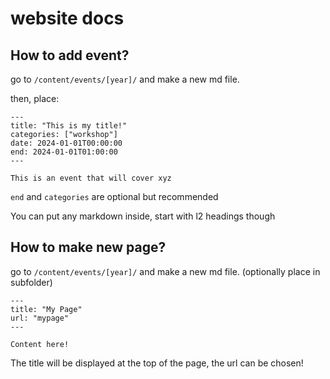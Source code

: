 # website docs 



## How to add event?

go to `/content/events/[year]/` and make a new md file.

then, place:

```
---
title: "This is my title!"
categories: ["workshop"]
date: 2024-01-01T00:00:00
end: 2024-01-01T01:00:00
---

This is an event that will cover xyz
```

`end` and `categories` are optional but recommended

You can put any markdown inside, start with l2 headings though


## How to make new page?

go to `/content/events/[year]/` and make a new md file. (optionally place in subfolder)

```
---
title: "My Page"
url: "mypage"
---

Content here!

```

The title will be displayed at the top of the page, the url can be chosen!
